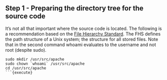 ## Step 1 - Preparing the directory tree for the source code

It’s not all that important where the source code is located. The following is a recommendation based on the [File Hierarchy Standard](http://www.pathname.com/fhs/). The FHS defines the path structure of a Unix system; the structure for all stored files. Note that in the second command whoami evaluates to the username and not root (despite sudo).

```
sudo mkdir /usr/src/apache
sudo chown `whoami` /usr/src/apache
cd /usr/src/apache
```{execute}
